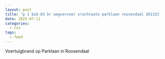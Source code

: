 ```yaml
---
layout: post
title: "p 1 bzb-03 br wegvervoer vrachtauto parklaan roosendaal 201331"
date: 2025-07-11
categories: 
  - rss
tags: 
  - feed
---
```


Voertuigbrand op Parklaan in Roosendaal
